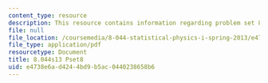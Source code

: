 ```yaml
---
content_type: resource
description: This resource contains information regarding problem set 8.
file: null
file_location: /coursemedia/8-044-statistical-physics-i-spring-2013/e4738e6ad4244bd9b5ac0440238658b6_MIT8_044S13_ps8.pdf
file_type: application/pdf
resourcetype: Document
title: 8.044s13 Pset8
uid: e4738e6a-d424-4bd9-b5ac-0440238658b6
---
```

